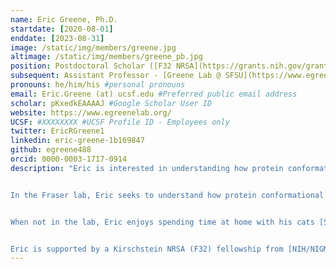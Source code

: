 ```yaml
---
name: Eric Greene, Ph.D.
startdate: [2020-08-01]
enddate: [2023-08-31]
image: /static/img/members/greene.jpg
altimage: /static/img/members/greene_pb.jpg
position: Postdoctoral Scholar ([F32 NRSA](https://grants.nih.gov/grants/guide/contacts/parent_F32.html))
subsequent: Assistant Professor - [Greene Lab @ SFSU](https://www.egreenelab.org/)
pronouns: he/him/his #personal pronouns
email: Eric.Greene (at) ucsf.edu #Preferred public email address
scholar: pKxedkEAAAAJ #Google Scholar User ID
website: https://www.egreenelab.org/
UCSF: #XXXXXXXX #UCSF Profile ID - Employees only
twitter: EricRGreene1
linkedin: eric-greene-1b169847
github: egreene488
orcid: 0000-0003-1717-0914
description: "Eric is interested in understanding how protein conformations impact function and regulation, and, how posttranslational factors that occur throughout a protein’s lifetime further tune function. Eric graduated from the University of Colorado, Boulder with degrees in Biochemistry and Molecular, Cellular, and Development Biology. As an undergraduate, he worked with Dr. Zhongping Tan using chemical biology approaches to study glycosylated proteins. As a graduate student in [Dr. Andy Martin’s](http://mcb.berkeley.edu/labs/martin/) lab at UC Berkeley, Eric studied how conformations and conformational dynamics of the 26S proteasome influence degradation processes. He also collaborated with [Dr. Susan Marqusee’s](https://zebra.berkeley.edu) lab to help illuminate how energetic changes conferred by site-specific ubiquitination on substrate proteins influenced whether, and how, these proteins were degraded by the proteasome.


In the Fraser lab, Eric seeks to understand how protein conformational states influence activity and regulation of metabolic enzymes.


When not in the lab, Eric enjoys spending time at home with his cats [Stella](/pets/#Stella), [Bart](/pets/#Bart), and [Dusty](/pets/#Dusty), climbing, running, skiing, mountain biking, and cooking.


Eric is supported by a Kirschstein NRSA (F32) fellowship from [NIH/NIGMS](https://www.nigms.nih.gov/)."
---
```

